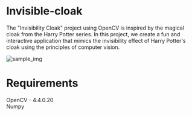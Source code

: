 # Invisible-cloak
The "Invisibility Cloak" project using OpenCV is inspired by the magical cloak from the Harry Potter series. In this project, we create a fun and interactive application that mimics the invisibility effect of Harry Potter's cloak using the principles of computer vision.

![sample_img](https://github.com/Ransikacosta99/Invisible-cloak/assets/85355126/cdbcf904-9ed2-4045-a8b5-f4d23de37478)

# Requirements
OpenCV - 4.4.0.20 <br>
Numpy
